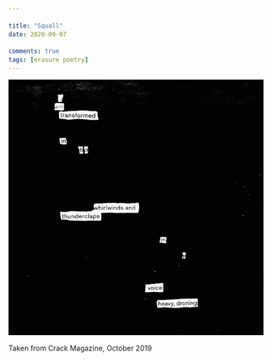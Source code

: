 ```yaml
---

title: "Squall"
date: 2020-09-07

comments: true
tags: [erasure poetry]
---
```

<img src="/assets/images/articles/tempest.jpeg" class="responsive"><br>

Taken from Crack Magazine, October 2019
